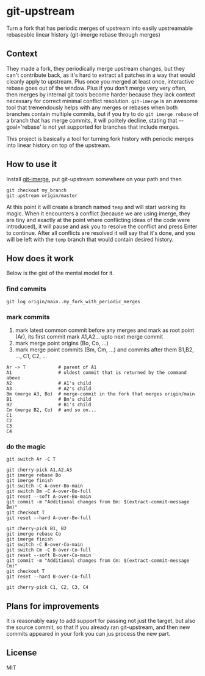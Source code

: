 # git-upstream

Turn a fork that has periodic merges of upstream into easily upstreamable rebaseable linear history (git-imerge rebase through merges)

## Context

They made a fork, they periodically merge upstream changes, but they can't contribute back, as it's hard to extract all patches in a way that would cleanly apply to upstream. Plus once you merged at least once, interactive rebase goes out of the window. Plus if you don't merge very very often, then merges by internal git tools become harder because they lack context necessary for correct minimal conflict resolution. `git-imerge` is an awesome tool that tremendously helps with any merges or rebases when both branches contain multiple commits, but if you try to do `git imerge rebase` of a branch that has merge commits, it will politely decline, stating that --goal='rebase' is not yet supported for branches that include merges.

This project is basically a tool for turning fork history with periodic merges into linear history on top of the upstream.

## How to use it

Install [git-imerge](https://github.com/mhagger/git-imerge), put git-upstream somewhere on your path and then

    git checkout my_branch
    git upstream origin/master

At this point it will create a branch named `temp` and will start working its magic. When it encounters a conflict (because we are using imerge, they are tiny and exactly at the point where conflicting ideas of the code were introduced), it will pause and ask you to resolve the conflict and press Enter to continue. After all conflicts are resolved it will say that it's done, and you will be left with the `temp` branch that would contain desired history.

## How does it work

Below is the gist of the mental model for it. 

### find commits

```
git log origin/main..my_fork_with_periodic_merges
```

### mark commits

1. mark latest common commit before any merges and mark as root point (Ar), its first commit mark A1,A2... upto next merge commit
2. mark merge point origins (Bo, Co, ...)
3. mark merge point commits (Bm, Cm, ...) and commits after them B1,B2, ..., C1, C2, ...

```
Ar -> T            # parent of A1    
A1                 # oldest commit that is returned by the command above    
A2                 # A1's child    
A3                 # A2's child    
Bm (merge A3, Bo)  # merge-commit in the fork that merges origin/main    
B1                 # Bm's child    
B2                 # B1's child    
Cm (merge B2, Co)  # and so on...    
C1    
C2    
C3    
C4
```

### do the magic

    git switch Ar -C T

    git cherry-pick A1,A2,A3
    git imerge rebase Bo
    git imerge finish
    git switch -C A-over-Bo-main
    git switch Bm -C A-over-Bo-full
    git reset --soft A-over-Bo-main
    git commit -m "Additional changes from Bm: $(extract-commit-message Bm)"
    git checkout T
    git reset --hard A-over-Bo-full
    
    git cherry-pick B1, B2
    git imerge rebase Co
    git imerge finish
    git switch -C B-over-Co-main
    git switch Cm -C B-over-Co-full
    git reset --soft B-over-Co-main
    git commit -m "Additional changes from Cm: $(extract-commit-message Cm)"
    git checkout T
    git reset --hard B-over-Co-full

    git cherry-pick C1, C2, C3, C4

## Plans for improvements

It is reasonably easy to add support for passing not just the target, but also the source commit, so that if you already ran git-upstream, and then new commits appeared in your fork you can jus process the new part.

## License

MIT
